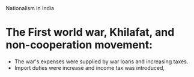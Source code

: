 <div class="mainGlowHeading">Nationalism in India</div>

# The First world war, Khilafat, and non-cooperation movement:
- The war's expenses were supplied by war loans and increasing taxes.
- Import duties were increase and income tax was introduced, 